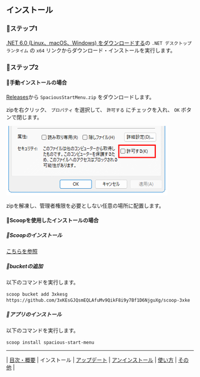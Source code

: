 
## インストール

### 🔷ステップ1

[.NET 6.0 (Linux、macOS、Windows) をダウンロードする](https://dotnet.microsoft.com/download/dotnet/6.0)の `.NET デスクトップ ランタイム` の `x64` リンクからダウンロード・インストールを実行します。

### 🔷ステップ2

#### 💠手動インストールの場合

[Releases](https://github.com/3xKEsGJQsmEQLAfuMv9QikF8i9y7Bf1D6NjguXg/spacious-start-menu/releases)から `SpaciousStartMenu.zip` をダウンロードします。

zipを右クリック、 `プロパティ` を選択して、 `許可する` にチェックを入れ、 `OK` ボタンで閉じます。

![プロパティ](img/install01-ja.png)
  
zipを解凍し、管理者権限を必要としない任意の場所に配置します。

#### 💠Scoopを使用したインストールの場合

##### 🔹Scoopのインストール

[こちらを参照](https://scoop.sh/)

##### 🔹bucketの追加

以下のコマンドを実行します。

```
scoop bucket add 3xkesg https://github.com/3xKEsGJQsmEQLAfuMv9QikF8i9y7Bf1D6NjguXg/scoop-3xke
```

##### 🔹アプリのインストール

以下のコマンドを実行します。

```
scoop install spacious-start-menu
```

---

| [目次・概要](index-ja.md) | インストール | [アップデート](update-ja.md) | [アンインストール](uninstall-ja.md) | [使い方](usage-ja.md) | [その他](other-ja.md) |


